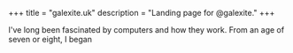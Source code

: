 +++
title = "galexite.uk"
description = "Landing page for @galexite."
+++

I've long been fascinated by computers and how they work. From an age of seven or eight, I began
